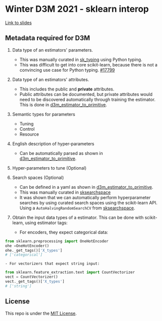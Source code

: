 # Winter D3M 2021 - sklearn interop

[Link to slides](https://thomasjpfan.github.io/winter-d3m-2021-sklearn-interop/)

## Metadata required for D3M

1. Data type of an estimators' parameters.
    - This was manually curated in [sk_typing](https://github.com/thomasjpfan/sk-typing) using Python typing.
    - This was difficult to get into core scikit-learn, because there is not a convincing use case for Python typing. [#17799](https://github.com/scikit-learn/scikit-learn/pull/17799)
2. Data type of an estimators' attributes.
    - This includes the public and **private** attributes.
    - Public attributes can be documented, but private attributes would need to be
      discovered automatically through training the estimator. This is done in [d3m_estimator_to_primitive](https://github.com/thomasjpfan/d3m_estimator_to_primitive).
4. Semantic types for parameters
    - Tuning
    - Control
    - Resource
5. English description of hyper-parameters
    - Can be automatically parsed as shown in [d3m_estimator_to_primitive](https://github.com/thomasjpfan/d3m_estimator_to_primitive).
6. Hyper-parameters to tune (Optional)
7. Search spaces (Optional)
    - Can be defined in a yaml as shown in [d3m_estimator_to_primitive](https://github.com/thomasjpfan/d3m_estimator_to_primitive).
    - This was manually curated in [sksearchspace](https://github.com/thomasjpfan/sksearchspace/tree/0.22.2.post1)
    - It was shown that we can automatically perform hyperparameter searches by using  curated search spaces using the scikit-learn API. Using a `AutoHalvingRandomSearchCV` from [sksearchspace](https://github.com/thomasjpfan/sksearchspace/tree/AutoHalvingRandomSearchCV_0.24.dev0).
8. Obtain the input data types of a estimator. This can be done with scikit-learn, using estimator tags:

    - For encoders, they expect categorical data:

```python
from sklearn.preprocessing import OneHotEncoder
ohe =OneHotEncoder()
ohe._get_tags()['X_types']
# ['categorical']
```

    - For vectorizers that expect string input:

```python
from sklearn.feature_extraction.text import CountVectorizer
vect = CountVectorizer()
vect._get_tags()['X_types']
# ['string']
```

## License

This repo is under the [MIT License](LICENSE).
